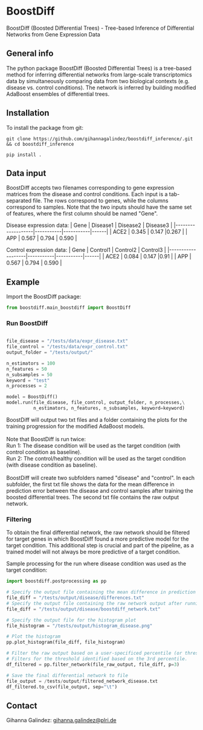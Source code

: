 # BoostDiff 
BoostDiff (Boosted Differential Trees) - Tree-based Inference of Differential Networks from Gene Expression Data


## General info
The python package BoostDiff (Boosted Differential Trees) is a tree-based method for inferring differential networks from large-scale transcriptomics data 
by simultaneously comparing data from two biological contexts (e.g. disease vs. control conditions). 
The network is inferred by building modified AdaBoost ensembles of differential trees.

## Installation

To install the package from git:

`git clone https://github.com/gihannagalindez/boostdiff_inference/.git  && cd boostdiff_inference`

`pip install .`


## Data input

BoostDiff accepts two filenames corresponding to gene expression matrices from the disease and control conditions.
Each input is a tab-separated file. The rows correspond to genes, while the columns correspond to samples. Note that the two inputs should have the same set of features, where the first column should be named "Gene".

Disease expression data:
| Gene  |   Disease1   |   Disease2  | Disease3  | 
|-------------------|-----------|-----------|------|
| ACE2   | 0.345  | 0.147  |0.267 | 
| APP   | 0.567  | 0.794  | 0.590 | 

Control expression data:
| Gene  |   Control1   |   Control2  | Control3  | 
|-------------------|-----------|-----------|------|
| ACE2   | 0.084  | 0.147  |0.91 | 
| APP   | 0.567  | 0.794  | 0.590 | 


## Example


Import the BoostDiff package:

```python
from boostdiff.main_boostdiff import BoostDiff
```

### Run BoostDiff 

```python

file_disease = "/tests/data/expr_disease.txt"
file_control = "/tests/data/expr_control.txt"
output_folder = "/tests/output/"

n_estimators = 100
n_features = 50
n_subsamples = 50
keyword = "test"
n_processes = 2

model = BoostDiff()
model.run(file_disease, file_control, output_folder, n_processes,\
          n_estimators, n_features, n_subsamples, keyword=keyword)

```

BoostDiff will output two txt files and a folder containing the plots for the training progression for the modified AdaBoost models.
<br />
<br />Note that BoostDiff is run twice:
<br /> Run 1: The disease condition will be used as the target condition (with control condition as baseline).
<br /> Run 2: The control/healthy condition will be used as the target condition (with disease condition as baseline).
<br /> <br /> BoostDiff will create two subfolders named "disease" and "control". In each subfolder, the first txt file shows the data for the mean difference in prediction error between the disease and control samples after training the boosted differential trees. The second txt file contains the raw output network.

###  Filtering

To obtain the final differential network, the raw network should be filtered for target genes in which BoostDiff found a more predictive model for the target condition. This additional step is crucial and part of the pipeline, as a trained model will not always be more predictive of a target condition. 

Sample processing for the run where disease condition was used as the target condition:

```python
import boostdiff.postprocessing as pp

# Specify the output file containing the mean difference in prediction error after running the BoostDiff algorithm
file_diff = "/tests/output/disease/differences.txt"
# Specify the output file containing the raw network output after running the BoostDiff algorithm
file_diff = "/tests/output/disease/boostdiff_network.txt"

# Specify the output file for the histogram plot
file_histogram = "/tests/output/histogram_disease.png"

# Plot the histogram
pp.plot_histogram(file_diff, file_histogram)

# Filter the raw output based on a user-specificed percentile (or threshold)
# Filters for the threshold identified based on the 3rd percentile.
df_filtered = pp.filter_network(file_raw_output, file_diff, p=3)

# Save the final differential network to file
file_output = /tests/output/filtered_network_disease.txt
df_filtered.to_csv(file_output, sep="\t")
```


## Contact 
Gihanna Galindez: gihanna.galindez@plri.de
